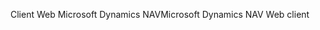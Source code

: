<span data-ttu-id="e8ae1-101">Client Web Microsoft Dynamics NAV</span><span class="sxs-lookup"><span data-stu-id="e8ae1-101">Microsoft Dynamics NAV Web client</span></span>